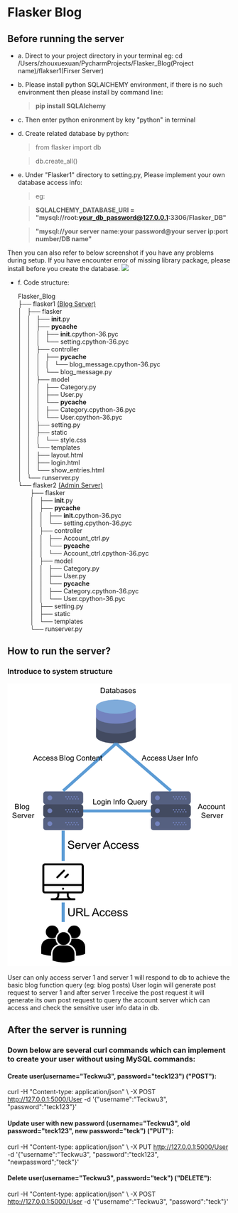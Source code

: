 # Flasker Blog #
## Before running the server ##
- a. Direct to your project directory in your terminal eg: cd /Users/zhouxuexuan/PycharmProjects/Flasker_Blog(Project name)/flakser1(Firser Server)


- b. Please install python SQLAlCHEMY environment, if there is no such environment then please install by command line: 


    >**pip install SQLAlchemy**


- c. Then enter python enironment by key "python" in terminal


- d. Create related database by python:

    >from flasker import db

    >db.create_all()


- e. Under "Flasker1" directory to setting.py, Please implement your own database access info:

    >eg:

    >**SQLALCHEMY_DATABASE_URI = "mysql://root:your_db_password@127.0.0.1:3306/Flasker_DB"**

    >**"mysql://your server name:your password@your server ip:port number/DB name"**


Then you can also refer to below screenshot if you have any problems during setup.
If you have encounter error of missing library package, please install before you create the database.
<img src="https://github.com/Joe627487136/flasker_lab1/blob/master/Setup_Screenshot/Screenshot%202017-09-26%2015.10.17.png" width="480">

- f. Code structure:

  Flasker_Blog <br />
  ├── flasker1 [(Blog Server)](https://github.com/Joe627487136/Network_project_flasker_web/tree/master/Flask_Blog/flasker1) <br />
  │   ├── flasker <br />
  │   │   ├── __init__.py <br />
  │   │   ├── __pycache__ <br />
  │   │   │   ├── __init__.cpython-36.pyc <br />
  │   │   │   └── setting.cpython-36.pyc <br />
  │   │   ├── controller <br />
  │   │   │   ├── __pycache__ <br />
  │   │   │   │   └── blog_message.cpython-36.pyc <br />
  │   │   │   └── blog_message.py <br />
  │   │   ├── model <br />
  │   │   │   ├── Category.py <br />
  │   │   │   ├── User.py <br />
  │   │   │   └── __pycache__ <br />
  │   │   │       ├── Category.cpython-36.pyc <br />
  │   │   │       └── User.cpython-36.pyc <br />
  │   │   ├── setting.py <br />
  │   │   ├── static <br />
  │   │   │   └── style.css <br />
  │   │   └── templates <br />
  │   │       ├── layout.html <br />
  │   │       ├── login.html <br />
  │   │       └── show_entries.html <br />
  │   └── runserver.py <br />
  └── flasker2 [(Admin Server)](https://github.com/Joe627487136/Network_project_flasker_web/tree/master/Flask_Blog/flasker2) <br />
  &nbsp;&nbsp;&nbsp;&nbsp;&nbsp;&nbsp;&nbsp;├── flasker <br />
  &nbsp;&nbsp;&nbsp;&nbsp;&nbsp;&nbsp;&nbsp;│   ├── __init__.py <br />
  &nbsp;&nbsp;&nbsp;&nbsp;&nbsp;&nbsp;&nbsp;│   ├── __pycache__ <br />
  &nbsp;&nbsp;&nbsp;&nbsp;&nbsp;&nbsp;    │   │   ├── __init__.cpython-36.pyc <br />
  &nbsp;&nbsp;&nbsp;&nbsp;&nbsp;&nbsp;    │   │   └── setting.cpython-36.pyc <br />
  &nbsp;&nbsp;&nbsp;&nbsp;&nbsp;&nbsp;    │   ├── controller <br />
  &nbsp;&nbsp;&nbsp;&nbsp;&nbsp;&nbsp;    │   │   ├── Account_ctrl.py <br />
  &nbsp;&nbsp;&nbsp;&nbsp;&nbsp;&nbsp;    │   │   └── __pycache__ <br />
  &nbsp;&nbsp;&nbsp;&nbsp;&nbsp;&nbsp;    │   │       └── Account_ctrl.cpython-36.pyc <br />
  &nbsp;&nbsp;&nbsp;&nbsp;&nbsp;&nbsp;    │   ├── model <br />
  &nbsp;&nbsp;&nbsp;&nbsp;&nbsp;&nbsp;    │   │   ├── Category.py <br />
  &nbsp;&nbsp;&nbsp;&nbsp;&nbsp;&nbsp;    │   │   ├── User.py <br />
  &nbsp;&nbsp;&nbsp;&nbsp;&nbsp;&nbsp;    │   │   └── __pycache__ <br />
  &nbsp;&nbsp;&nbsp;&nbsp;&nbsp;&nbsp;    │   │       ├── Category.cpython-36.pyc <br />
  &nbsp;&nbsp;&nbsp;&nbsp;&nbsp;&nbsp;    │   │       └── User.cpython-36.pyc <br />
  &nbsp;&nbsp;&nbsp;&nbsp;&nbsp;&nbsp;    │   ├── setting.py <br />
  &nbsp;&nbsp;&nbsp;&nbsp;&nbsp;&nbsp;    │   ├── static <br />
  &nbsp;&nbsp;&nbsp;&nbsp;&nbsp;&nbsp;    │   └── templates <br />
  &nbsp;&nbsp;&nbsp;&nbsp;&nbsp;&nbsp;    └── runserver.py <br />

    
    
## How to run the server?

### Introduce to system structure ###
![Alt text](https://github.com/Joe627487136/Network_project_flasker_web/blob/master/Setup_Screenshot/Flasker_Struct.png?raw=true "Title")

User can only access server 1 and server 1 will respond to db to achieve the basic blog function query (eg: blog posts)
User login will generate post request to server 1 and after server 1 receive the post request it will generate its own post request to query the account server which can access and check the sensitive user info data in db.


## After the server is running ##

### Down below are several curl commands which can implement to create your user without using MySQL commands: ###

#### Create user(username="Teckwu3", password="teck123") ("POST"):
curl -H "Content-type: application/json" \ -X POST http://127.0.0.1:5000/User -d '{"username":"Teckwu3", "password":"teck123"}'

#### Update user with new password (username="Teckwu3", old password="teck123", new password="teck") ("PUT"):
curl -H "Content-type: application/json" \ -X PUT http://127.0.0.1:5000/User -d '{"username":"Teckwu3", "password":"teck123", "newpassword";"teck"}'

#### Delete user(username="Teckwu3", password="teck") ("DELETE"):
curl -H "Content-type: application/json" \ -X POST http://127.0.0.1:5000/User -d '{"username":"Teckwu3", "password":"teck"}'
